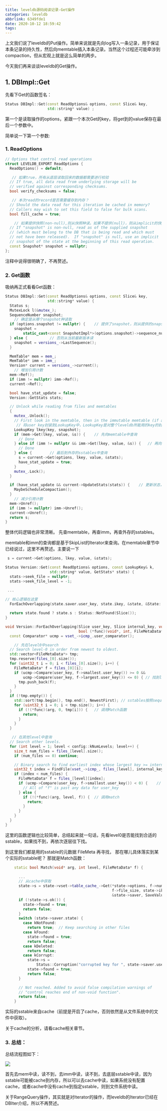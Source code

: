 ```yaml
---
title: leveldb源码阅读记录-Get操作
categories: leveldb
abbrlink: 6349fde1
date: 2020-10-12 18:59:42
tags:
---
```


上文我们说了leveldb的Put操作。简单来说就是先向log写入一条记录，用于保证本条记录的持久性，然后向memtable插入本条记录。当然这个过程还可能牵涉到compaction，但从宏观上就是这么简单的两步。

今天我们再来谈谈leveldb的Get操作。

<!--more-->

## 1. DBImpl::Get

先看下Get的函数签名：

```c++
Status DBImpl::Get(const ReadOptions& options, const Slice& key,
                   std::string* value) ;
```

第一个是读取操作的options，紧跟一个本次Get的key，将get到的value保存在最后一个参数中。

简单说一下第一个参数:

### 1.  ReadOptions

```c++
// Options that control read operations
struct LEVELDB_EXPORT ReadOptions {
  ReadOptions() = default;

   // 如果true，所有从底层读取回来的数据都需要进行校验
  // If true, all data read from underlying storage will be
  // verified against corresponding checksums.
  bool verify_checksums = false;

   // 本次read的record是否需要缓存到内存？
  // Should the data read for this iteration be cached in memory?
  // Callers may wish to set this field to false for bulk scans.
  bool fill_cache = true;

    // 如果提供快照(non-null),则从快照种读。如果不提供(null)，则从implicit的快照种读
  // If "snapshot" is non-null, read as of the supplied snapshot
  // (which must belong to the DB that is being read and which must
  // not have been released).  If "snapshot" is null, use an implicit
  // snapshot of the state at the beginning of this read operation.
  const Snapshot* snapshot = nullptr;
};
```

注释中说得很明确了，不再赘述。

### 2. Get函数

吸纳再正式看看Get函数：

```c++
Status DBImpl::Get(const ReadOptions& options, const Slice& key,
                   std::string* value) {
  Status s;
  MutexLock l(&mutex_);
  SequenceNumber snapshot;
    // 确定是从哪个snapshot种读取
  if (options.snapshot != nullptr) {	// 提供了snapshot，则从提供的snapshot中读
    snapshot =
        static_cast<const SnapshotImpl*>(options.snapshot)->sequence_number();
  } else {			// 否则从当前最新版本读
    snapshot = versions_->LastSequence();
  }

  MemTable* mem = mem_;
  MemTable* imm = imm_;
  Version* current = versions_->current();
    // 增加引用计数
  mem->Ref();
  if (imm != nullptr) imm->Ref();
  current->Ref();

  bool have_stat_update = false;
  Version::GetStats stats;

  // Unlock while reading from files and memtables
  {
    mutex_.Unlock();
    // First look in the memtable, then in the immutable memtable (if any).
     // 将user key封装到LookupKey中，LookupKey是对整个leveldb所能用的key的封装，可向外提供memtable使用的key，sstable使用的key，user的key
    LookupKey lkey(key, snapshot);
    if (mem->Get(lkey, value, &s)) {	// 先向memtable中查询
      // Done
    } else if (imm != nullptr && imm->Get(lkey, value, &s)) {	// 再向imm查询
      // Done
    } else {		// 最后到外存的sstables中查询
      s = current->Get(options, lkey, value, &stats);
      have_stat_update = true;
    }
    mutex_.Lock();
  }

  if (have_stat_update && current->UpdateStats(stats)) {	// 更新状态，可能会触发基于seek的compaction
    MaybeScheduleCompaction();
  }
    // 减少引用计数
  mem->Unref();
  if (imm != nullptr) imm->Unref();
  current->Unref();
  return s;
}

```

整体代码逻辑也非常清晰。 先查memtable，再查imm，再查外存的sstables。

memtable和imm的查询都是基于SkipList的Iterator来查询。在memtable章节中已经说过，这里不再赘述。主要说一下

```c++
 s = current->Get(options, lkey, value, &stats);
```

```c++
Status Version::Get(const ReadOptions& options, const LookupKey& k,
                    std::string* value, GetStats* stats) {
  stats->seek_file = nullptr;
  stats->seek_file_level = -1;

 ...
     
// 核心逻辑在这里
  ForEachOverlapping(state.saver.user_key, state.ikey, &state, &State::Match);

  return state.found ? state.s : Status::NotFound(Slice());
}

```

```c++
void Version::ForEachOverlapping(Slice user_key, Slice internal_key, void* arg,
                                 bool (*func)(void*, int, FileMetaData*)) {
  const Comparator* ucmp = vset_->icmp_.user_comparator();

    // 先在level0中search
  // Search level-0 in order from newest to oldest.
  std::vector<FileMetaData*> tmp;
  tmp.reserve(files_[0].size());
  for (uint32_t i = 0; i < files_[0].size(); i++) {
    FileMetaData* f = files_[0][i];
    if (ucmp->Compare(user_key, f->smallest.user_key()) >= 0 &&
        ucmp->Compare(user_key, f->largest.user_key()) <= 0) { // 找到level0的sstable，这些sstable的range 都 包含了 user_key.
      tmp.push_back(f);
    }
  }
  if (!tmp.empty()) {
    std::sort(tmp.begin(), tmp.end(), NewestFirst);	// sstables按照sequence number的由大到小排序（因为seq越大，代表数据越新）
    for (uint32_t i = 0; i < tmp.size(); i++) {
      if (!(*func)(arg, 0, tmp[i])) {	// 调用Match函数
        return;
      }
    }
  }

   // 在其他level中查询
  // Search other levels.
  for (int level = 1; level < config::kNumLevels; level++) {
    size_t num_files = files_[level].size();
    if (num_files == 0) continue;

    // Binary search to find earliest index whose largest key >= internal_key.
    uint32_t index = FindFile(vset_->icmp_, files_[level], internal_key);
    if (index < num_files) {
      FileMetaData* f = files_[level][index];
      if (ucmp->Compare(user_key, f->smallest.user_key()) < 0) {	// 本层中的最小key都比 internal key大，说明本层没有合适的sstable
        // All of "f" is past any data for user_key
      } else {
        if (!(*func)(arg, level, f)) {	// 调用match
          return;
        }
      }
    }
  }
}
```

这里的函数逻辑也比较简单，总结起来就一句话，先看level0是否能找到合适的sstable，如果找不到，再依次逐层往下找。

到这里我们都是用的sstable的元数据 FileMeta 再寻找， 那在哪儿具体落实到某个实际的sstable呢？ 那就是Match函数：

```c++
    static bool Match(void* arg, int level, FileMetaData* f) {
   
	  ...
      // 从cache中获取
      state->s = state->vset->table_cache_->Get(*state->options, f->number,
                                                f->file_size, state->ikey,
                                                &state->saver, SaveValue);
      if (!state->s.ok()) {
        state->found = true;
        return false;
      }
      switch (state->saver.state) {
        case kNotFound:
          return true;  // Keep searching in other files
        case kFound:
          state->found = true;
          return false;
        case kDeleted:
          return false;
        case kCorrupt:
          state->s =
              Status::Corruption("corrupted key for ", state->saver.user_key);
          state->found = true;
          return false;
      }

      // Not reached. Added to avoid false compilation warnings of
      // "control reaches end of non-void function".
      return false;
    }
```

实际的sstable来自cache（前提是开启了cache，否则依然是从文件系统中的文件中获取）。

关于cache的分析，请看cache相关章节。

### 3. 总结：

总结流程图如下：

![](https://pic.downk.cc/item/5f82c4201cd1bbb86b405985.png)

首先去mem中读，读不到，去imm中读，读不到，去底层sstable中读，因为sstable可能被cache到内存，所以可以去cache中读，如果系统没有配置cache，或者cache中没有cache到指定sstable，则到文件系统中读。

关于RangeQuery操作，其实就是对Iterator的操作，而leveldb的Iterator已经在DBIter介绍，所以不再赘述。